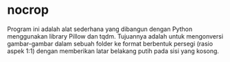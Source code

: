 # nocrop
Program ini adalah alat sederhana yang dibangun dengan Python menggunakan library Pillow dan tqdm. Tujuannya adalah untuk mengonversi gambar-gambar dalam sebuah folder ke format berbentuk persegi (rasio aspek 1:1) dengan memberikan latar belakang putih pada sisi yang kosong.
